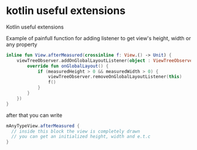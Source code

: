 # kotlin useful extensions
Kotlin useful extensions

Example of painfull function for adding listener to get view's height, width or any property 
```kotlin
inline fun View.afterMeasured(crossinline f: View.() -> Unit) {
    viewTreeObserver.addOnGlobalLayoutListener(object : ViewTreeObserver.OnGlobalLayoutListener {
        override fun onGlobalLayout() {
            if (measuredHeight > 0 && measuredWidth > 0) {
                viewTreeObserver.removeOnGlobalLayoutListener(this)
                f()
            }
        }
    })
}
```

after that you can write 
```java
mAnyTypeView.afterMeasured {
  // inside this block the view is completely drawn
  // you can get an initialized height, width and e.t.c
}

